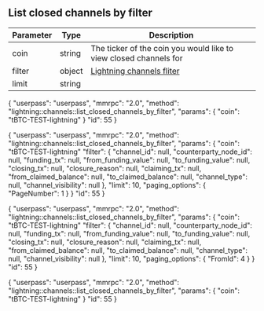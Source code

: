 ## List closed channels by filter

| Parameter            | Type    | Description |
|----------------------|---------|-------------|
| coin                 | string  | The ticker of the coin you would like to view closed channels for  |
| filter               | object  | [Lightning channels fliter](/basic-docs/atomicdex/common-structures.html#Lightning_channel_filter)             |
| limit                | string  |             |

{
    "userpass": "userpass",
    "mmrpc": "2.0",
    "method": "lightning::channels::list_closed_channels_by_filter",
    "params": {
        "coin": "tBTC-TEST-lightning"
    }
    "id": 55
}


{
    "userpass": "userpass",
    "mmrpc": "2.0",
    "method": "lightning::channels::list_closed_channels_by_filter",
    "params": {
        "coin": "tBTC-TEST-lightning"
        "filter": {
                "channel_id": null,
                "counterparty_node_id": null,
                "funding_tx": null,
                "from_funding_value": null,
                "to_funding_value": null,
                "closing_tx": null,
                "closure_reason": null,
                "claiming_tx": null,
                "from_claimed_balance": null,
                "to_claimed_balance": null,
                "channel_type": null,
                "channel_visibility": null
        },
        "limit": 10,
        "paging_options": {
           "PageNumber": 1
        }
    }
    "id": 55
}

{
    "userpass": "userpass",
    "mmrpc": "2.0",
    "method": "lightning::channels::list_closed_channels_by_filter",
    "params": {
        "coin": "tBTC-TEST-lightning"
        "filter": {
                "channel_id": null,
                "counterparty_node_id": null,
                "funding_tx": null,
                "from_funding_value": null,
                "to_funding_value": null,
                "closing_tx": null,
                "closure_reason": null,
                "claiming_tx": null,
                "from_claimed_balance": null,
                "to_claimed_balance": null,
                "channel_type": null,
                "channel_visibility": null
        },
        "limit": 10,
        "paging_options": {
           "FromId": 4
        }
    }
    "id": 55
}


{
    "userpass": "userpass",
    "mmrpc": "2.0",
    "method": "lightning::channels::list_closed_channels_by_filter",
    "params": {
        "coin": "tBTC-TEST-lightning"
    }
    "id": 55
}


